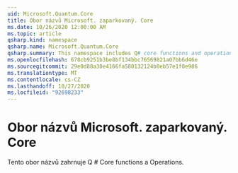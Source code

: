 ```yaml
---
uid: Microsoft.Quantum.Core
title: Obor názvů Microsoft. zaparkovaný. Core
ms.date: 10/26/2020 12:00:00 AM
ms.topic: article
qsharp.kind: namespace
qsharp.name: Microsoft.Quantum.Core
qsharp.summary: This namespace includes Q# core functions and operations.
ms.openlocfilehash: 678cb9251b3be8bf134bbc76569821a07bb6d46e
ms.sourcegitcommit: 29e0d88a30e4166fa580132124b0eb57e1f0e986
ms.translationtype: MT
ms.contentlocale: cs-CZ
ms.lasthandoff: 10/27/2020
ms.locfileid: "92698233"
---
```

# <a name="microsoftquantumcore-namespace"></a>Obor názvů Microsoft. zaparkovaný. Core

Tento obor názvů zahrnuje Q # Core functions a Operations.

